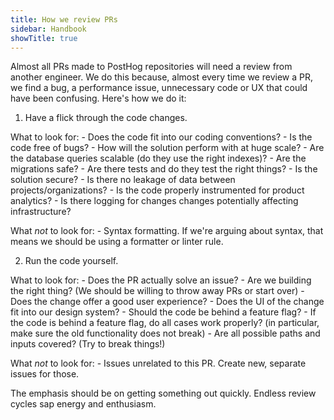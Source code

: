 ```yaml
---
title: How we review PRs
sidebar: Handbook
showTitle: true
---
```


Almost all PRs made to PostHog repositories will need a review from another engineer. We do this because, almost every time we review a PR, we find a bug, a performance issue, unnecessary code or UX that could have been confusing. Here's how we do it:

1. Have a flick through the code changes.

  What to look for:
    - Does the code fit into our coding conventions?
    - Is the code free of bugs?
    - How will the solution perform with at huge scale?
      - Are the database queries scalable (do they use the right indexes)?
      - Are the migrations safe?
    - Are there tests and do they test the right things?
    - Is the solution secure?
      - Is there no leakage of data between projects/organizations?
    - Is the code properly instrumented for product analytics?
    - Is there logging for changes changes potentially affecting infrastructure?

  What _not_ to look for:
    - Syntax formatting. If we're arguing about syntax, that means we should be using a formatter or linter rule.

2. Run the code yourself.

  What to look for:
    - Does the PR actually solve an issue?
      - Are we building the right thing? (We should be willing to throw away PRs or start over)
    - Does the change offer a good user experience?
    - Does the UI of the change fit into our design system?
    - Should the code be behind a feature flag?
      - If the code is behind a feature flag, do all cases work properly? (in particular, make sure the old functionality does not break)
    - Are all possible paths and inputs covered? (Try to break things!)

  What _not_ to look for:
    - Issues unrelated to this PR. Create new, separate issues for those.

The emphasis should be on getting something out quickly. Endless review cycles sap energy and enthusiasm.

